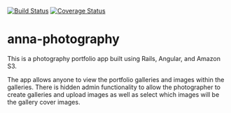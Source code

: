 [![Build Status](https://travis-ci.org/gjmcgough/anna-photography.svg?branch=master)](https://travis-ci.org/gjmcgough/anna-photography) [![Coverage Status](https://coveralls.io/repos/github/gjmcgough/anna-photography/badge.svg?branch=master)](https://coveralls.io/github/gjmcgough/anna-photography?branch=master)

# anna-photography

This is a photography portfolio app built using Rails, Angular, and Amazon S3.

The app allows anyone to view the portfolio galleries and images within the galleries. There is hidden admin functionality to allow the photographer to create galleries and upload images as well as select which images will be the gallery cover images.

